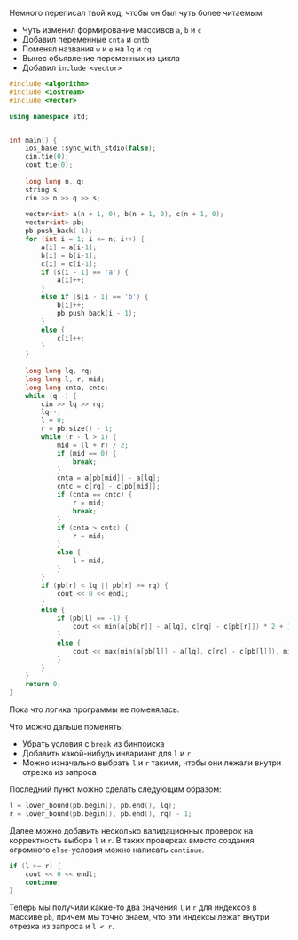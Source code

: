Немного переписал твой код, чтобы он был чуть более читаемым

* Чуть изменил формирование массивов `a`, `b` и `c`
* Добавил переменные `cnta` и `cntb`
* Поменял названия `w` и `e` на `lq` и `rq`
* Вынес объявление переменных из цикла
* Добавил `include <vector>`

```C++
#include <algorithm>
#include <iostream>
#include <vector>

using namespace std;


int main() {
    ios_base::sync_with_stdio(false);
    cin.tie(0);
    cout.tie(0);
    
    long long n, q;
    string s;
    cin >> n >> q >> s;
    
    vector<int> a(n + 1, 0), b(n + 1, 0), c(n + 1, 0);
    vector<int> pb;
    pb.push_back(-1);
    for (int i = 1; i <= n; i++) {
        a[i] = a[i-1];
        b[i] = b[i-1];
        c[i] = c[i-1];
        if (s[i - 1] == 'a') {
            a[i]++;
        }
        else if (s[i - 1] == 'b') {
            b[i]++;
            pb.push_back(i - 1);
        }
        else {
            c[i]++;
        }
    }
    
    long long lq, rq;
    long long l, r, mid;
    long long cnta, cntc;
    while (q--) {
        cin >> lq >> rq;
        lq--;
        l = 0;
        r = pb.size() - 1;
        while (r - l > 1) {
            mid = (l + r) / 2;
            if (mid == 0) {
                break;
            }
            cnta = a[pb[mid]] - a[lq];
            cntc = c[rq] - c[pb[mid]];
            if (cnta == cntc) {
                r = mid;
                break;
            }
            if (cnta > cntc) {
                r = mid;
            }
            else {
                l = mid;
            }
        }
        if (pb[r] < lq || pb[r] >= rq) {
            cout << 0 << endl;
        }
        else {
            if (pb[l] == -1) {
                cout << min(a[pb[r]] - a[lq], c[rq] - c[pb[r]]) * 2 + 1 << endl;
            }
            else {
                cout << max(min(a[pb[l]] - a[lq], c[rq] - c[pb[l]]), min(a[pb[r]] - a[lq], c[rq] - c[pb[r]])) * 2 + 1 << endl;
            }
        }
    }
    return 0;
}
```
Пока что логика программы не поменялась. 

Что можно дальше поменять:
* Убрать условия с `break` из бинпоиска
* Добавить какой-нибудь инвариант для `l` и `r`
* Можно изначально выбрать `l` и `r` такими, чтобы они лежали внутри отрезка из запроса

Последний пункт можно сделать следующим образом:

```c++
l = lower_bound(pb.begin(), pb.end(), lq);
r = lower_bound(pb.begin(), pb.end(), rq) - 1;
```

Далее можно добавить несколько валидационных проверок на корректность выбора `l` и `r`. В таких проверках вместо создания огромного `else`-условия можно написать `continue`.

```c++
if (l >= r) {
    cout << 0 << endl;
    continue;
}
```
Теперь мы получили какие-то два значения `l` и `r` для индексов в массиве `pb`, причем мы точно знаем, что эти индексы лежат внутри отрезка из запроса и `l < r`.